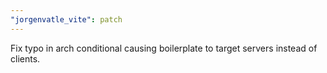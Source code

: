 ```yaml
---
"jorgenvatle_vite": patch
---
```


Fix typo in arch conditional causing boilerplate to target servers instead of clients.
